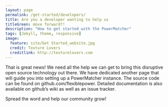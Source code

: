 ```yaml
---
layout: page
permalink: /get-started/developers/
title: Are you a developer wanting to help us
titleGreen: move forward?!
description: "How to get started with the PowerMatcher"
tags: [Jekyll, theme, responsive]
image:
  feature: site/Get Started_website.jpg
  credit: Texture Lovers
  creditlink: http://texturelovers.com
---
```


That is great news! We need all the help we can get to bring this disruptive open source technology out there. We have dedicated another page that will guide you into setting up a PowerMatcher instance. The source code can be found on github.com/flexiblepower. Detailed documentation is also available on github’s wiki as well as an issue tracker.

Spread the word and help our community grow!
